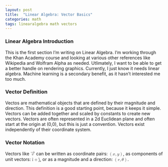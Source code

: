 ```yaml
---
layout: post
title:  "Linear Algebra: Vector Basics"
categories: math
tags: linearalgebra math vectors
---
```


<?xml version="1.0" encoding="iso-8859-1" ?> 
<body>
   <h3 class="likesectionHead"><a 
 id="x1-1000"></a>Linear Algebra Introduction</h3>
<!--l. 5--><p class="noindent" >This is the first section I&#x2019;m writing on Linear Algebra. I&#x2019;m working through the Khan
Academy course and looking at various other references like Wikipedia and Wolfram
Alpha as needed. Utlimately, I want to be able to get a better handle on rendering
graphics. Currently, I just know it needs linear algebra. Machine learning is a
secondary benefit, as it hasn&#x2019;t interested me too much.
</p><!--l. 11--><p class="noindent" >
</p>
   <h3 class="likesectionHead"><a 
 id="x1-2000"></a>Vector Definition</h3>
<!--l. 12--><p class="noindent" >Vectos are mathematical objects that are defined by their magnitude and direction.
This definition is a good starting point, because it keeps it simple. Vectors can be
added together and scaled by constants to create new vectors. Vectors are often
represented in a 2d Euclidean plane and often start at the origin at (0,0), but
this is just a convention. Vectors exist independently of their coordinate
system.
</p><!--l. 18--><p class="noindent" >
</p>
   <h3 class="likesectionHead"><a 
 id="x1-3000"></a>Vector Notation</h3>
<!--l. 19--><p class="noindent" >Vectors like <!--l. 19--><math 
 xmlns="http://www.w3.org/1998/Math/MathML" display="inline" ><mover 
accent="true"><mrow 
><mi 
>v</mi></mrow><mo 
class="MathClass-op">&#x2192;</mo></mover></math> can be written
as coordinate pairs: <!--l. 20--><math 
 xmlns="http://www.w3.org/1998/Math/MathML" display="inline" ><mrow ><mo 
class="MathClass-open">(</mo><mrow><mi 
>x</mi><mo 
class="MathClass-punc">,</mo><mi 
>y</mi></mrow><mo 
class="MathClass-close">)</mo></mrow></math>, as
components of unit vectors: <!--l. 22--><math 
 xmlns="http://www.w3.org/1998/Math/MathML" display="inline" ><mi 
>&#x00EE;</mi> <mo 
class="MathClass-bin">+</mo> <mi 
>&#x0135;</mi></math>, or
as a magnitude and a direction: <!--l. 24--><math 
 xmlns="http://www.w3.org/1998/Math/MathML" display="inline" ><mrow ><mo 
class="MathClass-open">(</mo><mrow><mi 
>r</mi><mo 
class="MathClass-punc">,</mo><mi 
>&#x03B8;</mi></mrow><mo 
class="MathClass-close">)</mo></mrow></math>.
</p>
    
</body> 